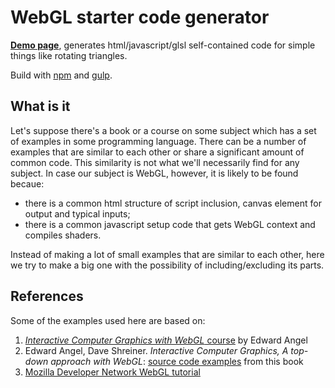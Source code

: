 # WebGL starter code generator

**[Demo page][demo-en-base]**, generates html/javascript/glsl self-contained code for simple things like rotating triangles.

Build with [npm] and [gulp].

## What is it

Let's suppose there's a book or a course on some subject which has a set of examples in some programming language.
There can be a number of examples that are similar to each other or share a significant amount of common code.
This similarity is not what we'll necessarily find for any subject.
In case our subject is WebGL, however, it is likely to be found becaue:

* there is a common html structure of script inclusion, canvas element for output and typical inputs;
* there is a common javascript setup code that gets WebGL context and compiles shaders.

Instead of making a lot of small examples that are similar to each other, here we try to make a big one
with the possibility of including/excluding its parts.

## References

Some of the examples used here are based on:

1. [*Interactive Computer Graphics with WebGL* course][esangel-course] by Edward Angel
2. Edward Angel, Dave Shreiner. *Interactive Computer Graphics, A top-down approach with WebGL*: [source code examples][esangel-code] from this book
3. [Mozilla Developer Network WebGL tutorial][mdn]

[demo-en-base]: http://antonkhorev.github.io/webgl-starter/en/base/
[npm]: https://www.npmjs.com/
[gulp]: http://gulpjs.com/
[esangel-course]: https://www.coursera.org/course/webgl
[esangel-code]: https://github.com/esangel/WebGL
[mdn]: https://developer.mozilla.org/en-US/docs/Web/API/WebGL_API/Tutorial
